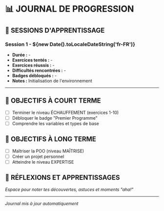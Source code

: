 # 📊 JOURNAL DE PROGRESSION

## 📅 **SESSIONS D'APPRENTISSAGE**

### Session 1 - ${new Date().toLocaleDateString('fr-FR')}
- **Durée :** -
- **Exercices tentés :** -
- **Exercices réussis :** -
- **Difficultés rencontrées :** -
- **Badges débloqués :** -
- **Notes :** Initialisation de l'environnement

---

## 🎯 **OBJECTIFS À COURT TERME**
- [ ] Terminer le niveau ÉCHAUFFEMENT (exercices 1-10)
- [ ] Débloquer le badge "Premier Programme"
- [ ] Comprendre les variables et types de base

## 🎯 **OBJECTIFS À LONG TERME**
- [ ] Maîtriser la POO (niveau MAÎTRISE)
- [ ] Créer un projet personnel
- [ ] Atteindre le niveau EXPERTISE

## 💭 **RÉFLEXIONS ET APPRENTISSAGES**
*Espace pour noter tes découvertes, astuces et moments "aha!"*

---
*Journal mis à jour automatiquement*
